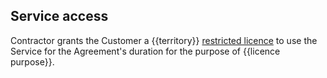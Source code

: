 ## Service access

Contractor grants the Customer a {{territory}} [restricted licence](https://github.com/lawpatch/au-ip_license/blob/b109a2c8039df0fb564719810705b5b0f85e7593/au-license_ip_restrictive.md) to use the Service for the Agreement's duration for the purpose of {{licence purpose}}.
